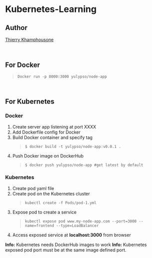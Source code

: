 # Kubernetes-Learning

## Author

[Thierry Khamphousone](https://www.linkedin.com/in/tkhamphousone/)

<br/>

## For Docker

> ```Docker run -p 8000:3000 yulypso/node-app```

<br/>

## For Kubernetes

### Docker
1. Create server app listening at port XXXX
2. Add Dockerfile config for Docker
3. Build Docker container and specify tag
    > ```$ docker build -t yulypso/node-app:v0.0.1 .```
4. Push Docker image on DockerHub
    > ```$ docker push yulypso/node-app #get latest by default```

### Kubernetes
1. Create pod yaml file
2. Create pod on the Kubernetes cluster
    > ```kubectl create -f Pods/pod-1.yml```
3. Expose pod to create a service 
    > ```kubectl expose pod www.my-node-app.com --port=3000 --name=frontend --type=LoadBalancer```
4. Access exposed service at **localhost:3000** from browser

**Info:** Kubernetes needs DockerHub images to work
**Info:** Kubernetes exposed pod port must be at the same image defined port.